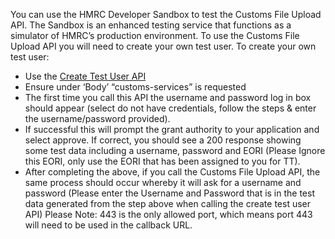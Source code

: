 You can use the HMRC Developer Sandbox to test the Customs File Upload API. The Sandbox is an enhanced testing service that functions as a simulator of HMRC’s production environment.
To use the Customs File Upload API you will need to create your own test user. To create your own test user:
- Use the [Create Test User API](/api-documentation/docs/api/service/api-platform-test-user/1.0#_create-a-test-user-which-is-an-organisation_post_accordion)
- Ensure under ‘Body’ “customs-services” is requested 
- The first time you call this API the username and password log in box should appear (select do not have credentials, follow the steps & enter the username/password provided). 
- If successful this will prompt the grant authority to your application and select approve. If correct, you should see a 200 response showing some test data including a username, password and EORI (Please Ignore this EORI, only use the EORI that has been assigned to you for TT).
- After completing the above, if you call the Customs File Upload API, the same process should occur whereby it will ask for a username and password (Please enter the Username and Password that is in the test data generated from the step above when calling the create test user API)
Please Note: 443 is the only allowed port, which means port 443 will need to be used in the callback URL.